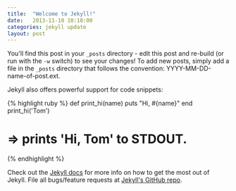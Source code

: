 ```yaml
---
title:  "Welcome to Jekyll!"
date:   2013-11-10 10:18:00
categories: jekyll update
layout: post
---
```


You'll find this post in your `_posts` directory - edit this post and re-build (or run with the `-w` switch) to see your changes!
To add new posts, simply add a file in the `_posts` directory that follows the convention: YYYY-MM-DD-name-of-post.ext.

Jekyll also offers powerful support for code snippets:

{% highlight ruby %}
def print\_hi(name)
  puts "Hi, #{name}"
end
print\_hi('Tom')
# =\> prints 'Hi, Tom' to STDOUT.
{% endhighlight %}

Check out the [Jekyll docs][1] for more info on how to get the most out of Jekyll. File all bugs/feature requests at [Jekyll's GitHub repo][2].

[1]:	http://jekyllrb.com
[2]:	https://github.com/mojombo/jekyll